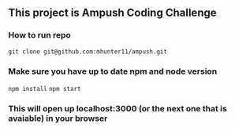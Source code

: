 ## This project is Ampush Coding Challenge


### How to run repo

`git clone git@github.com:mhunter11/ampush.git`

### Make sure you have up to date npm and node version

`npm install`
`npm start`

### This will open up localhost:3000 (or the next one that is avaiable) in your browser


